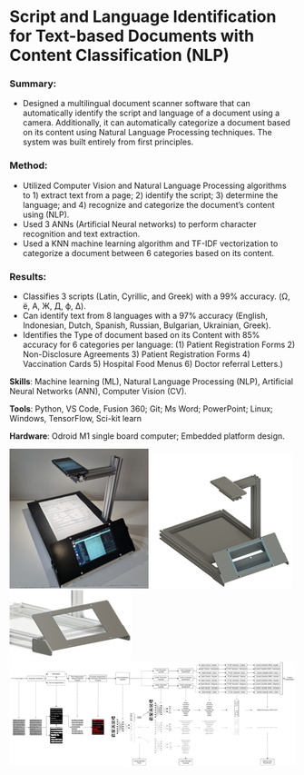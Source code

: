 # Script and Language Identification for Text-based Documents with Content Classification (NLP)

### Summary:
* Designed a multilingual document scanner software that can automatically identify the script and language of a document using a camera. Additionally, it can automatically categorize a document based on its content using Natural Language Processing techniques. The system was built entirely from first principles.

### Method: 
*	Utilized Computer Vision and Natural Language Processing algorithms to 1) extract text from a page; 2) identify the script; 3) determine the language; and 4) recognize and categorize the document’s content using (NLP).
*	Used 3 ANNs (Artificial Neural networks) to perform character recognition and text extraction.
*	Used a KNN machine learning algorithm and TF-IDF vectorization to categorize a document between 6 categories based on its content. 

### Results:
*	Classifies 3 scripts (Latin, Cyrillic, and Greek) with a 99% accuracy. (Ω, ё, Α, Ж, Д, ф, Δ).
*	Can identify text from 8 languages with a 97% accuracy (English, Indonesian, Dutch, Spanish, Russian, Bulgarian, Ukrainian, Greek).
*	Identifies the Type of document based on its Content with 85% accuracy for 6 categories per language: (1) Patient Registration Forms 2) Non-Disclosure Agreements 3) Patient Registration Forms 4) Vaccination Cards 5) Hospital Food Menus 6) Doctor referral Letters.)


**Skills**: Machine learning (ML), Natural Language Processing (NLP), Artificial Neural Networks (ANN), Computer Vision (CV).

**Tools**: Python, VS Code, Fusion 360; Git; Ms Word; PowerPoint; Linux; Windows, TensorFlow, Sci-kit learn

**Hardware**: Odroid M1 single board computer; Embedded platform design.

<img src = "Images/Picture1.png" >
<img src = "Images/Picture2.png" width = "250" >
<img src = "Images/Picture3.png" >
<img src = "Images/Picture5.png" >



